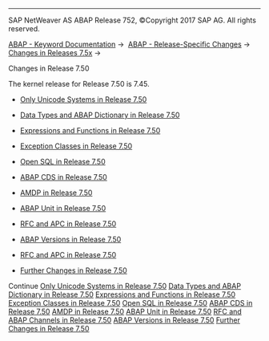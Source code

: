   

* * *

SAP NetWeaver AS ABAP Release 752, ©Copyright 2017 SAP AG. All rights reserved.

[ABAP - Keyword Documentation](https://help.sap.com/doc/abapdocu_752_index_htm/7.52/en-US/abenabap.htm) →  [ABAP - Release-Specific Changes](https://help.sap.com/doc/abapdocu_752_index_htm/7.52/en-US/abennews.htm) →  [Changes in Releases 7.5x](https://help.sap.com/doc/abapdocu_752_index_htm/7.52/en-US/abennews-75.htm) → 

Changes in Release 7.50

The kernel release for Release 7.50 is 7.45.

-   [Only Unicode Systems in Release 7.50](https://help.sap.com/doc/abapdocu_752_index_htm/7.52/en-US/abennews-750-unicode.htm)
    
-   [Data Types and ABAP Dictionary in Release 7.50](https://help.sap.com/doc/abapdocu_752_index_htm/7.52/en-US/abennews-750-types.htm)
    
-   [Expressions and Functions in Release 7.50](https://help.sap.com/doc/abapdocu_752_index_htm/7.52/en-US/abennews-750-expressions.htm)
    
-   [Exception Classes in Release 7.50](https://help.sap.com/doc/abapdocu_752_index_htm/7.52/en-US/abennews-750-exceptions.htm)
    
-   [Open SQL in Release 7.50](https://help.sap.com/doc/abapdocu_752_index_htm/7.52/en-US/abennews-750-open_sql.htm)
    
-   [ABAP CDS in Release 7.50](https://help.sap.com/doc/abapdocu_752_index_htm/7.52/en-US/abennews-750-abap_cds.htm)
    
-   [AMDP in Release 7.50](https://help.sap.com/doc/abapdocu_752_index_htm/7.52/en-US/abennews-750-amdp.htm)
    
-   [ABAP Unit in Release 7.50](https://help.sap.com/doc/abapdocu_752_index_htm/7.52/en-US/abennews-750-abap_unit.htm)
    
-   [RFC and APC in Release 7.50](https://help.sap.com/doc/abapdocu_752_index_htm/7.52/en-US/abennews-750-rfc.htm)
    
-   [ABAP Versions in Release 7.50](https://help.sap.com/doc/abapdocu_752_index_htm/7.52/en-US/abennews-750-abap_versions.htm)
    
-   [RFC and APC in Release 7.50](https://help.sap.com/doc/abapdocu_752_index_htm/7.52/en-US/abennews-750-rfc.htm)
    
-   [Further Changes in Release 7.50](https://help.sap.com/doc/abapdocu_752_index_htm/7.52/en-US/abennews-750-others.htm)
    

Continue
[Only Unicode Systems in Release 7.50](https://help.sap.com/doc/abapdocu_752_index_htm/7.52/en-US/abennews-750-unicode.htm)
[Data Types and ABAP Dictionary in Release 7.50](https://help.sap.com/doc/abapdocu_752_index_htm/7.52/en-US/abennews-750-types.htm)
[Expressions and Functions in Release 7.50](https://help.sap.com/doc/abapdocu_752_index_htm/7.52/en-US/abennews-750-expressions.htm)
[Exception Classes in Release 7.50](https://help.sap.com/doc/abapdocu_752_index_htm/7.52/en-US/abennews-750-exceptions.htm)
[Open SQL in Release 7.50](https://help.sap.com/doc/abapdocu_752_index_htm/7.52/en-US/abennews-750-open_sql.htm)
[ABAP CDS in Release 7.50](https://help.sap.com/doc/abapdocu_752_index_htm/7.52/en-US/abennews-750-abap_cds.htm)
[AMDP in Release 7.50](https://help.sap.com/doc/abapdocu_752_index_htm/7.52/en-US/abennews-750-amdp.htm)
[ABAP Unit in Release 7.50](https://help.sap.com/doc/abapdocu_752_index_htm/7.52/en-US/abennews-750-abap_unit.htm)
[RFC and ABAP Channels in Release 7.50](https://help.sap.com/doc/abapdocu_752_index_htm/7.52/en-US/abennews-750-rfc.htm)
[ABAP Versions in Release 7.50](https://help.sap.com/doc/abapdocu_752_index_htm/7.52/en-US/abennews-750-abap_versions.htm)
[Further Changes in Release 7.50](https://help.sap.com/doc/abapdocu_752_index_htm/7.52/en-US/abennews-750-others.htm)